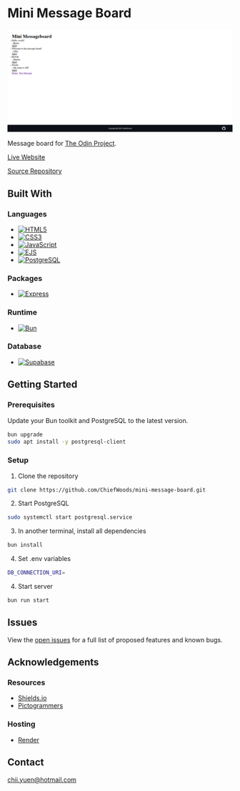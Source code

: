 # Mini Message Board

![Preview](preview.png)

Message board for [The Odin Project](https://www.theodinproject.com/).

[Live Website](https://mini-message-board-hcg4.onrender.com)

[Source Repository](https://github.com/ChiefWoods/mini-message-board)

## Built With

### Languages

- [![HTML5](https://img.shields.io/badge/HTML5-white?style=for-the-badge&logo=html5&logoColor=e65127)](https://html5.org/)
- [![CSS3](https://img.shields.io/badge/CSS3-white?style=for-the-badge&logo=css3&logoColor=306AF1)](https://www.w3.org/Style/CSS/Overview.en.html)
- [![JavaScript](https://img.shields.io/badge/Javascript-383936?style=for-the-badge&logo=javascript)](https://js.org/index.html)
- [![EJS](https://img.shields.io/badge/EJS-a91e50?style=for-the-badge&logo=ejs)](https://ejs.co/)
- [![PostgreSQL](https://img.shields.io/badge/PostgreSQL-212121?style=for-the-badge&logo=postgresql)](https://www.postgresql.org/)

### Packages

- [![Express](https://img.shields.io/badge/Express-black?style=for-the-badge&logo=express)](https://expressjs.com/)

### Runtime

- [![Bun](https://img.shields.io/badge/Bun-000?style=for-the-badge&logo=bun)](https://bun.sh/)

### Database

- [![Supabase](https://img.shields.io/badge/Supabase-1c1c1c?style=for-the-badge&logo=supabase)](https://supabase.com/)

## Getting Started

### Prerequisites

Update your Bun toolkit and PostgreSQL to the latest version.

```bash
bun upgrade
sudo apt install -y postgresql-client
```

### Setup

1. Clone the repository

```bash
git clone https://github.com/ChiefWoods/mini-message-board.git
```

2. Start PostgreSQL

```bash
sudo systemctl start postgresql.service 
```

3. In another terminal, install all dependencies

```bash
bun install
```

4. Set .env variables

```bash
DB_CONNECTION_URI=
```

4. Start server

```bash
bun run start
```

## Issues

View the [open issues](https://github.com/ChiefWoods/mini-message-board/issues) for a full list of proposed features and known bugs.

## Acknowledgements

### Resources

- [Shields.io](https://shields.io/)
- [Pictogrammers](https://pictogrammers.com/)

### Hosting

- [Render](https://render.com/)

## Contact

[chii.yuen@hotmail.com](mailto:chii.yuen@hotmail.com)